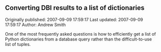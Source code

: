 ## Converting DBI results to a list of dictionaries

Originally published: 2007-09-09 17:59:17
Last updated: 2007-09-09 17:59:17
Author: Andrew Smith

One of the most frequently asked questions is how to efficiently get a list of Python dictionaries from a database query rather than the difficult-to-use list of tuples.